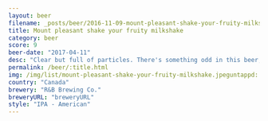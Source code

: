 ```yaml
---
layout: beer
filename: _posts/beer/2016-11-09-mount-pleasant-shake-your-fruity-milkshake.md
title: Mount pleasant shake your fruity milkshake
category: beer
score: 9
beer-date: "2017-04-11"
desc: "Clear but full of particles. There's something odd in this beer, not bad just a flavour I can't pick out. Bitterness is completely overshadowed by the hops, just how I like my IPA"
permalink: /beer/:title.html
img: /img/list/mount-pleasant-shake-your-fruity-milkshake.jpeguntappd: "https://untappd.com/b/r-b-brewing-co--shake-your-fruity---milkshake-ipa/1842888"
country: "Canada"
brewery: "R&B Brewing Co."
breweryURL: "breweryURL"
style: "IPA - American"
---
```

